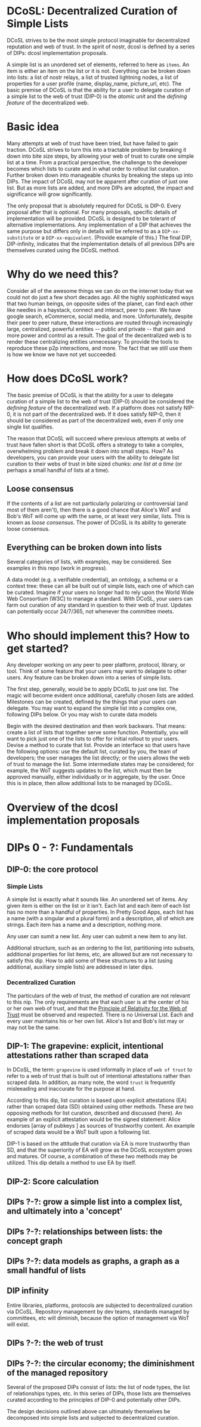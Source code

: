 # DCoSL: Decentralized Curation of Simple Lists

DCoSL strives to be the most simple protocol imaginable for decentralized reputation and web of trust. In the spirit of nostr, dcosl is defined by a series of DIPs: dcosl implementation proposals. 

A simple list is an unordered set of elements, referred to here as `items`. An item is either an item on the list or it is not. Everything can be broken down into lists: a list of nostr relays, a list of trusted lightning nodes, a list of properties for a user profile (name, display_name, picture_url, etc). The basic premise of DCoSL is that the ability for a user to delegate curation of a simple list to the web of trust (DIP-0) is the <i>atomic unit</i> and the <i>defining feature</i> of the decentralized web.

# Basic idea

Many attempts at web of trust have been tried, but have failed to gain traction. DCoSL strives to turn this into a tractable problem by breaking it down into bite size steps, by allowing your web of trust to curate one simple list at a time. From a practical perspective, the challenge to the developer becomes which lists to curate and in what order to rollout list curation. Further broken down into manageable chunks by breaking the steps up into DIPs. The impact of DCoSL may not be apparent after curation of just one list. But as more lists are added, and more DIPs are adopted, the impact and significance will grow significantly.

The only proposal that is absolutely required for DCoSL is DIP-0. Every proposal after that is optional. For many proposals, specific details of implementation will be provided. DCoSL is designed to be tolerant of alternative implementations. Any implementation of a DIP that achieves the same purpose but differs only in details will be referred to as a `DIP-xx-substitute` or a `DIP-xx-equivalent`. (Provide example of this.) The final DIP, DIP-infinity, indicates that the implementation details of all previous DIPs are themselves curated using the DCoSL method. 

# Why do we need this?

Consider all of the awesome things we can do on the internet today that we could not do just a few short decades ago. All the highly sophisticated ways that two human beings, on opposite sides of the planet, can find each other like needles in a haystack, connect and interact, peer to peer. We have google search, eCommerce, social media, and more. Unfortunately, despite their peer to peer nature, these interactions are routed through increasingly large, centralized, powerful entities -- public and private -- that gain and more power and control as a result. The goal of the decentralized web is to render these centralizing entities unnecessary. To provide the tools to reproduce these p2p interactions, and more. The fact that we still use them is how we know we have not yet succeeded.

# How does DCoSL work?

The basic premise of DCoSL is that the ability for a user to delegate curation of a simple list to the web of trust (DIP-0) should be considered the <i>defining feature</i> of the decentralized web. If a platform does not satisfy NIP-0, it is not part of the decentralized web. If it does satisfy NIP-0, then it should be considered as part of the decentralized web, even if only one single list qualifies.

The reason that DCoSL will succeed where previous attempts at webs of trust have fallen short is that DCoSL offers a strategy to take a complex, overwhelming problem and break it down into small steps. How? As developers, you can provide your users with the ability to delegate list curation to their webs of trust in bite sized chunks: <i>one list at a time</i> (or perhaps a small handful of lists at a time).

## Loose consensus

If the contents of a list are not particularly polarizing or controversial (and most of them aren't), then there is a good chance that Alice's WoT and Bob's WoT will come up with the same, or at least very similar, lists. This is known as <i>loose consensus</i>. The power of DCoSL is its ability to generate loose consensus.

## Everything can be broken down into lists

Several categories of lists, with examples, may be considered. See examples in this repo (work in progress).

A data model (e.g. a verifiable credential), an ontology, a schema or a context tree: these can all be built out of simple lists, each one of which can be curated. Imagine if your users no longer had to rely upon the World Wide Web Consortium (W3C) to manage a standard. With DCoSL, your users can farm out curation of any standard in question to their web of trust. Updates can potentially occur 24/7/365, not whenever the committee meets.

# Who should implement this? How to get started?

Any developer working on any peer to peer platform, protocol, library, or tool. Think of some feature that your users may want to delagate to other users. Any feature can be broken down into a series of simple lists.

The first step, generally, would be to apply DCoSL to just one list. The magic will become evident once additional, carefully chosen lists are added. Milestones can be created, defined by the things that your users can delegate. You may want to expand the simple list into a complex one, following DIPs below. Or you may wish to curate data models

Begin with the desired destination and then work backwars. That means: create a list of lists that together serve some function. Potentially, you will want to pick just one of the lists to offer for initial rollout to your users. Devise a method to curate that list. Provide an interface so that users have the following options: use the default list, curated by you, the team of developers; the user manages the list directly; or the users allows the web of trust to manage the list. Some intermediate states may be considered; for example, the WoT suggests updates to the list, which must then be approved manually, either individually or in aggregate, by the user. Once this is in place, then allow additional lists to be managed by DCoSL.

# Overview of the dcosl implementation proposals

# DIPs 0 - ?: Fundamentals

## DIP-0: the core protocol

### Simple Lists

A simple list is exactly what it sounds like. An unordered set of items. Any given item is either on the list or it isn't. Each list and each item of each list has no more than a handful of properties. In Pretty Good Apps, each list has a name (with a singular and a plural form) and a description, all of which are strings. Each item has a name and a description, nothing more.

Any user can sumit a new list. Any user can submit a new item to any list.

Additional structure, such as an ordering to the list, partitioning into subsets, additional properties for list items, etc, are allowed but are not necessary to satisfy this dip. How to add some of these structures to a list (using additional, auxiliary simple lists) are addressed in later dips.

### Decentralized Curation

The particulars of the web of trust, the method of curation are not relevant to this nip. The only requirements are that each user is at the center of his or her own web of trust, and that the [Principle of Relativity for the Web of Trust](https://github.com/wds4/rebooting-the-web-of-trust/blob/master/Principle-of-Relativity-for-WoT.md) must be observed and respected. There is no Universal List. Each and every user maintains his or her own list. Alice's list and Bob's list may or may not be the same.

## DIP-1: The grapevine: explicit, intentional attestations rather than scraped data

In DCoSL, the term: `grapevine` is used informally in place of `web of trust` to refer to a web of trust that is built out of intentional attestations rather than scraped data. In addition, as many note, the word `trust` is frequently misleeading and inaccurate for the purpose at hand.

According to this dip, list curation is based upon explicit attestations (EA) rather than scraped data (SD) obtained using other methods. These are two opposing methods for list curation, described and discussed (here). An example of an explicit attestation would be the signed statement: Alice endorses [array of pubkeys ] as sources of trustworthy content. An example of scraped data would be a WoT built upon a following list. 

DIP-1 is based on the attitude that curation via EA is more trustworthy than SD, and that the superiority of EA will grow as the DCoSL ecosystem grows and matures. Of course, a combination of these two methods may be utilized. This dip details a method to use EA by itself.

## DIP-2: Score calculation

## DIPs ?-?: grow a simple list into a complex list, and ultimately into a 'concept'

## DIPs ?-?: relationships between lists: the concept graph

## DIPs ?-?: data models as graphs, a graph as a small handful of lists

## DIP infinity

Entire libraries, platforms, protocols are subjected to decentralized curation via DCoSL. Repository management by dev teams, standards managed by committees, etc will diminish, because the option of management via WoT will exist.

## DIPs ?-?: the web of trust

## DIPs ?-?: the circular economy; the diminishment of the managed repository

Several of the proposed DIPs consist of lists: the list of node types, the list of relationships types, etc. In this series of DIPs, those lists are themselves curated according to the principles of DIP-0 and potentially other DIPs. 

The design decisions outlined above can ultimately themselves be decomposed into simple lists and subjected to decentralized curation. 

